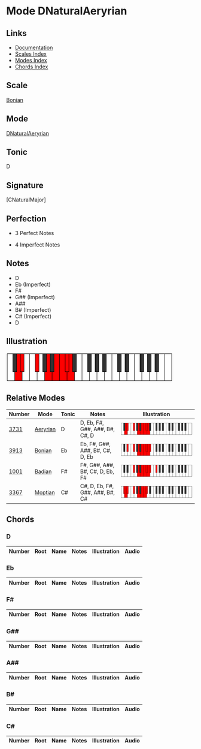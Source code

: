 # Mode DNaturalAeryrian

## Links

- [Documentation](index.md)
- [Scales Index](Scales.md)
- [Modes Index](Modes.md)
- [Chords Index](Chords.md)

## Scale

[Bonian](ScaleBonian.md)

## Mode

[DNaturalAeryrian](ModeDNaturalAeryrian.md)

## Tonic

D

## Signature

[CNaturalMajor]

## Perfection

 - 3 Perfect Notes

 - 4 Imperfect Notes

## Notes

- D
- Eb (Imperfect)
- F#
- G## (Imperfect)
- A##
- B# (Imperfect)
- C# (Imperfect)
- D

## Illustration

![DNaturalAeryrian](ModeDNaturalAeryrian.png)

## Relative Modes

| Number | Mode | Tonic | Notes | Illustration |
|--------|------|-------|-------|--------------|
| [3731](https://ianring.com/musictheory/scales/3731) | [Aeryrian](ModeAeryrian.md) | D | D, Eb, F#, G##, A##, B#, C#, D | ![DNaturalAeryrian](ModeDNaturalAeryrian.png) |
| [3913](https://ianring.com/musictheory/scales/3913) | [Bonian](ModeBonian.md) | Eb | Eb, F#, G##, A##, B#, C#, D, Eb | ![EFlatBonian](ModeEFlatBonian.png) |
| [1001](https://ianring.com/musictheory/scales/1001) | [Badian](ModeBadian.md) | F# | F#, G##, A##, B#, C#, D, Eb, F# | ![FSharpBadian](ModeFSharpBadian.png) |
| [3367](https://ianring.com/musictheory/scales/3367) | [Moptian](ModeMoptian.md) | C# | C#, D, Eb, F#, G##, A##, B#, C# | ![CSharpMoptian](ModeCSharpMoptian.png) |

## Chords

### D

| Number | Root | Name | Notes | Illustration | Audio |
|--------|------|------|-------|--------------|-------|

### Eb

| Number | Root | Name | Notes | Illustration | Audio |
|--------|------|------|-------|--------------|-------|

### F#

| Number | Root | Name | Notes | Illustration | Audio |
|--------|------|------|-------|--------------|-------|

### G##

| Number | Root | Name | Notes | Illustration | Audio |
|--------|------|------|-------|--------------|-------|

### A##

| Number | Root | Name | Notes | Illustration | Audio |
|--------|------|------|-------|--------------|-------|

### B#

| Number | Root | Name | Notes | Illustration | Audio |
|--------|------|------|-------|--------------|-------|

### C#

| Number | Root | Name | Notes | Illustration | Audio |
|--------|------|------|-------|--------------|-------|

